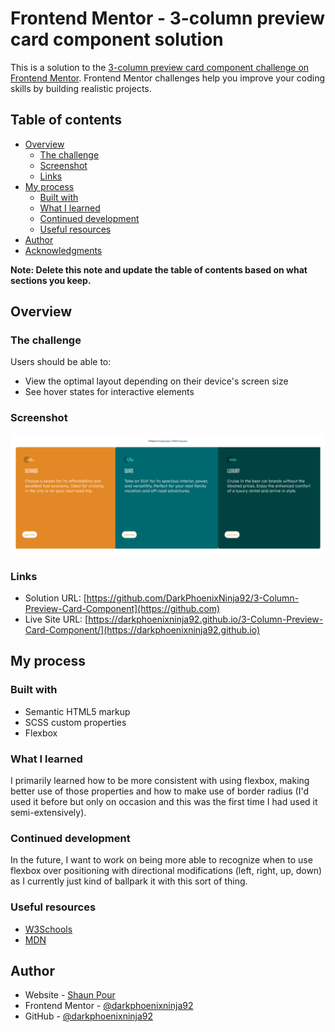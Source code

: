 # Frontend Mentor - 3-column preview card component solution

This is a solution to the [3-column preview card component challenge on Frontend Mentor](https://www.frontendmentor.io/challenges/3column-preview-card-component-pH92eAR2-). Frontend Mentor challenges help you improve your coding skills by building realistic projects. 

## Table of contents

- [Overview](#overview)
  - [The challenge](#the-challenge)
  - [Screenshot](#screenshot)
  - [Links](#links)
- [My process](#my-process)
  - [Built with](#built-with)
  - [What I learned](#what-i-learned)
  - [Continued development](#continued-development)
  - [Useful resources](#useful-resources)
- [Author](#author)
- [Acknowledgments](#acknowledgments)

**Note: Delete this note and update the table of contents based on what sections you keep.**

## Overview

### The challenge

Users should be able to:

- View the optimal layout depending on their device's screen size
- See hover states for interactive elements

### Screenshot

![](./screenshot/3-Column-Preview-Card.png)

### Links

- Solution URL: [https://github.com/DarkPhoenixNinja92/3-Column-Preview-Card-Component](https://github.com)
- Live Site URL: [https://darkphoenixninja92.github.io/3-Column-Preview-Card-Component/](https://darkphoenixninja92.github.io)

## My process

### Built with

- Semantic HTML5 markup
- SCSS custom properties
- Flexbox

### What I learned

I primarily learned how to be more consistent with using flexbox, making better use of those properties and how to make use of border radius (I'd used it before but only on occasion and this was the first time I had used it semi-extensively).

### Continued development

In the future, I want to work on being more able to recognize when to use flexbox over positioning with directional modifications (left, right, up, down) as I currently just kind of ballpark it with this sort of thing.

### Useful resources

- [W3Schools](http://www.w3schools.com/)
- [MDN](developer.mozilla.org)

## Author

- Website - [Shaun Pour](https://shaunpourdev.com)
- Frontend Mentor - [@darkphoenixninja92](https://www.frontendmentor.io/profile/DarkPhoenixNinja92)
- GitHub - [@darkphoenixninja92](https://github.com/DarkPhoenixNinja92)